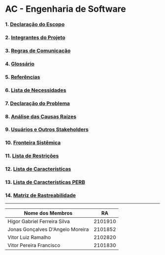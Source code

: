 # AC - Engenharia de Software

### 1. <a href="https://github.com/jnsgdm/ac-engsoftware/blob/main/Escopo.pdf">Declaração do Escopo</a>
### 2. <a href="https://github.com/jnsgdm/ac-engsoftware/blob/main/Integrantes.pdf">Integrantes do Projeto</a>
### 3. <a href="https://github.com/jnsgdm/ac-engsoftware/blob/main/Regras%20de%20comunica%C3%A7%C3%A3o.pdf">Regras de Comunicação</a>
### 4. <a href="https://github.com/jnsgdm/ac-engsoftware/blob/main/Gloss%C3%A1rio.pdf">Glossário</a>
### 5. <a href="https://github.com/jnsgdm/ac-engsoftware/blob/main/Refer%C3%AAncias.pdf">Referências</a>
### 6. <a href="https://github.com/jnsgdm/ac-engsoftware/blob/main/Lista%20de%20necessidades.pdf">Lista de Necessidades</a>
### 7. <a href="https://github.com/jnsgdm/ac-engsoftware/blob/d677513f629032f2b8a9ad95de77d710e8df3276/Declara%C3%A7%C3%A3o%20de%20Problema.pdf">Declaração do Problema</a>
### 8. <a href="https://github.com/jnsgdm/ac-engsoftware/blob/8b09edc8baa1cb72dfbf2cf0364e9123db36d65c/An%C3%A1lise%20das%20Causas%20Ra%C3%ADzes.pdf">Análise das Causas Raízes</a>
### 9. <a href="https://github.com/jnsgdm/ac-engsoftware/blob/main/Usu%C3%A1rios%20e%20outros%20stakeholders.pdf">Usuários e Outros Stakeholders</a>
### 10. <a href="https://github.com/jnsgdm/ac-engsoftware/blob/main/Fronteira%20sist%C3%AAmica.pdf">Fronteira Sistêmica</a>
### 11. <a href="https://github.com/jnsgdm/ac-engsoftware/blob/main/Lista%20de%20restri%C3%A7%C3%B5es.pdf">Lista de Restrições</a>
### 12. <a href="https://github.com/jnsgdm/ac-engsoftware/blob/d677513f629032f2b8a9ad95de77d710e8df3276/Lista%20de%20Caracter%C3%ADsticas.pdf">Lista de Características</a>
### 13. <a href="https://github.com/jnsgdm/ac-engsoftware/blob/d677513f629032f2b8a9ad95de77d710e8df3276/Lista%20de%20Caracter%C3%ADsticas%20PERB.pdf">Lista de Características PERB</a>
### 14. <a href="https://github.com/jnsgdm/ac-engsoftware/blob/d677513f629032f2b8a9ad95de77d710e8df3276/Matriz%20de%20Rastreabilidade.pdf">Matriz de Rastreabilidade</a>
<hr>

 Nome dos Membros  | RA
--------- | ---------
Higor Gabriel Ferreira Silva | 2101910
Jonas Gonçalves D'Angelo Moreira | 2101852
Vitor Luiz Ramalho | 2102820
Vitor Pereira Francisco | 2101830
